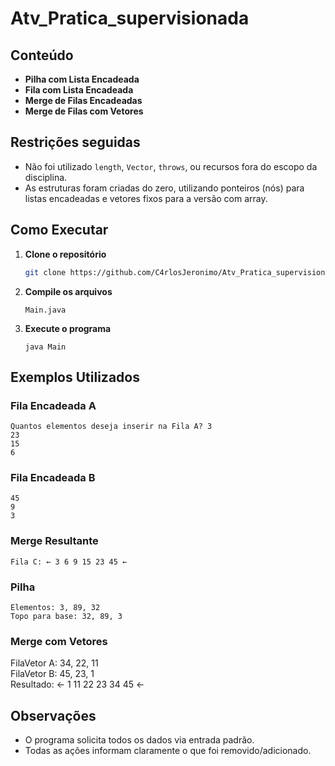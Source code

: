 # Atv_Pratica_supervisionada

## Conteúdo

- **Pilha com Lista Encadeada**
- **Fila com Lista Encadeada**
- **Merge de Filas Encadeadas**
- **Merge de Filas com Vetores**

## Restrições seguidas

- Não foi utilizado `length`, `Vector`, `throws`, ou recursos fora do escopo da disciplina.
- As estruturas foram criadas do zero, utilizando ponteiros (nós) para listas encadeadas e vetores fixos para a versão com array.

## Como Executar

1. **Clone o repositório**
   ```bash
   git clone https://github.com/C4rlosJeronimo/Atv_Pratica_supervisionada/tree/main/src
   ```

2. **Compile os arquivos**
   ```
   Main.java
   ```

3. **Execute o programa**
   ```
   java Main
   ```

## Exemplos Utilizados

### Fila Encadeada A
```
Quantos elementos deseja inserir na Fila A? 3
23
15
6
```

### Fila Encadeada B
```
45
9
3
```

### Merge Resultante
```
Fila C: ← 3 6 9 15 23 45 ←
```

### Pilha
```
Elementos: 3, 89, 32
Topo para base: 32, 89, 3
```

### Merge com Vetores
FilaVetor A: 34, 22, 11  
FilaVetor B: 45, 23, 1  
Resultado: ← 1 11 22 23 34 45 ←

## Observações

- O programa solicita todos os dados via entrada padrão.
- Todas as ações informam claramente o que foi removido/adicionado.
